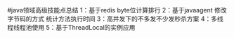 #java领域高级技能点总结
1：基于redis byte位计算排行
2：基于javaagent 修改字节码的方式 统计方法执行时间
3：高并发下的不多发不少发秒杀方案
4：多线程线程池使用
5：基于ThreadLocal的实例应用
